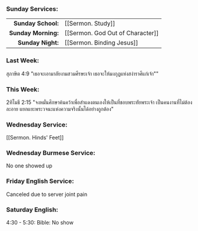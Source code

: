 ### Sunday Services:
|                     |                                  |
| -------------------:|:-------------------------------- |
|  **Sunday School:** | [[Sermon. Study]]                |
| **Sunday Morning:** | [[Sermon. God Out of Character]] |
|   **Sunday Night:** | [[Sermon. Binding Jesus]]        |
### Last Week: 
สุภาษิต 4:9 "เธอจะเอามาลัยงามสวมศีรษะเจ้า เธอจะให้มงกุฎแห่งสง่าราศีแก่เจ้า""
### This Week:
2ทิโมธี 2:15 "จงหมั่นศึกษาค้นคว้าเพื่อสำแดงตนเองให้เป็นที่ชอบพระทัยพระเจ้า เป็นคนงานที่ไม่ต้องละอาย แยกแยะพระวจนะแห่งความจริงนั้นได้อย่างถูกต้อง"
### Wednesday Service:
[[Sermon. Hinds' Feet]]
### Wednesday Burmese Service:
No one showed up
### Friday English Service:
Canceled due to server joint pain
### Saturday English:
4:30 - 5:30: Bible:  No show